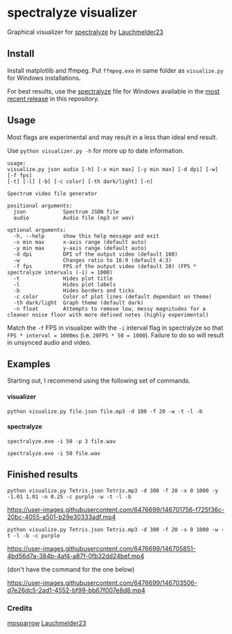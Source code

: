 # spectralyze visualizer
Graphical visualizer for [spectralyze](https://github.com/Lauchmelder23/spectralyze) by [Lauchmelder23](https://github.com/Lauchmelder23)

## Install
Install matplotlib and ffmpeg. Put `ffmpeg.exe` in same folder as `visualize.py` for Windows installations.

For best results, use the [spectralyze](https://github.com/Lauchmelder23/spectralyze) file for Windows available in the [most recent release](https://github.com/mpsparrow/spectralyze-visualizer/releases/latest) in this repository.

## Usage
Most flags are experimental and may result in a less than ideal end result.

Use `python visualizer.py -h` for more up to date information.
```
usage: 
visualize.py json audio [-h] [-x min max] [-y min max] [-d dpi] [-w] [-f fps] 
[-t] [-l] [-b] [-c color] [-th dark/light] [-n] 

Spectrum video file generator

positional arguments:
  json            Spectrum JSON file
  audio           Audio file (mp3 or wav)

optional arguments:
  -h, --help      show this help message and exit
  -x min max      x-axis range (default auto)
  -y min max      y-axis range (default auto)
  -d dpi          DPI of the output video (default 100)
  -w              Changes ratio to 16:9 (default 4:3)
  -f fps          FPS of the output video (default 20) (FPS * spectralyze intervals (-i) = 1000)
  -t              Hides plot title
  -l              Hides plot labels
  -b              Hides borders and ticks
  -c color        Color of plot lines (default dependant on theme)
  -th dark/light  Graph theme (default dark)
  -n float        Attempts to remove low, messy magnitudes for a cleaner noise floor with more defined notes (highly experimental)
```

Match the `-f` FPS in visualizer with the `-i` interval flag in spectralyze so that `FPS * interval = 1000ms` (i.e. `20FPS * 50 = 1000`). Failure to do so will result in unsynced audio and video.

## Examples

Starting out, I recommend using the following set of commands.

#### visualizer
```
python visualize.py file.json file.mp3 -d 100 -f 20 -w -t -l -b
```
#### spectralyze
```
spectralyze.exe -i 50 -p 3 file.wav
```
```
spectralyze.exe -i 50 file.wav
```

## Finished results
```
python visualize.py Tetris.json Tetris.mp3 -d 300 -f 20 -x 0 1000 -y -1.01 1.01 -n 0.25 -c purple -w -t -l -b
```
https://user-images.githubusercontent.com/6476699/146701756-f725f36c-20bc-4055-a501-b29e30333adf.mp4

```
python visualize.py Tetris.json Tetris.mp3 -d 300 -f 20 -x 0 1000 -w -t -l -b -c purple
```
https://user-images.githubusercontent.com/6476699/146705851-4bd56d7a-384b-4af4-a87f-0fb32dd24bef.mp4


(don't have the command for the one below)

https://user-images.githubusercontent.com/6476699/146703506-d7e26dc5-2ad1-4552-bf99-bb67f007e8d8.mp4


### Credits
[mpsparrow](https://github.com/mpsparrow)
[Lauchmelder23](https://github.com/Lauchmelder23)

